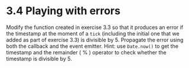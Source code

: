 # 3.4 Playing with errors
Modify the function created in exercise 3.3 so that
it produces an error if the timestamp at the moment of a `tick` (including the
initial one that we added as part of exercise 3.3) is divisible by 5. Propagate
the error using both the callback and the event emitter. Hint: use `Date.now()`
to get the timestamp and the remainder ( % ) operator to check whether the
timestamp is divisible by 5.